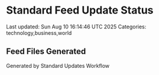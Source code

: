 # Standard Feed Update Status
Last updated: Sun Aug 10 16:14:46 UTC 2025
Categories: technology,business,world

## Feed Files Generated

Generated by Standard Updates Workflow
